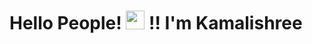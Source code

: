 # Hello People! <img src="https://raw.githubusercontent.com/MartinHeinz/MartinHeinz/master/wave.gif" width="30px"> !! **I'm Kamalishree**

<!--
**kamali1511/kamali1511** is a ✨ _special_ ✨ repository because its `README.md` (this file) appears on your GitHub profile.

Here are some ideas to get you started:

- 🔭 I’m currently working on ...
- 🌱 I’m currently learning ...
- 👯 I’m looking to collaborate on ...
- 🤔 I’m looking for help with ...
- 💬 Ask me about ...
- 📫 How to reach me: ...
- 😄 Pronouns: ...
- ⚡ Fun fact: ...
-->
